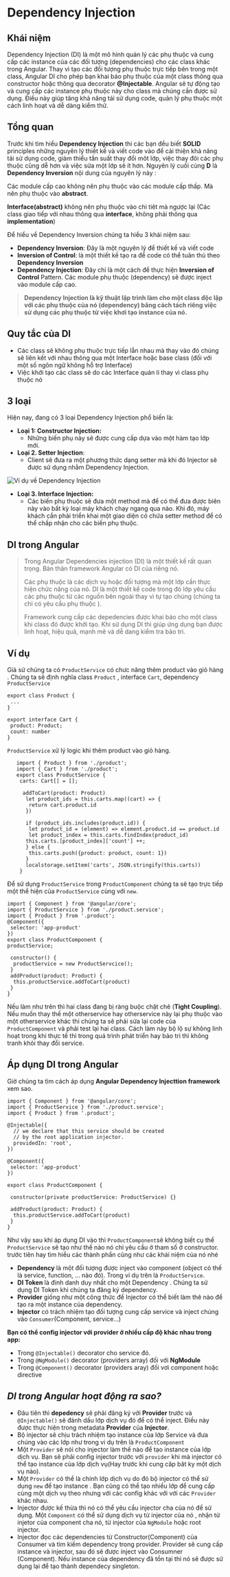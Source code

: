 # Dependency Injection
Khái niệm
---------

Dependency Injection (DI) là một mô hình quản lý các phụ thuộc và cung cấp các instance của các đối tượng (dependencies) cho các class khác trong Angular. Thay vì tạo các đối tượng phụ thuộc trực tiếp bên trong một class, Angular DI cho phép bạn khai báo phụ thuộc của một class thông qua constructor hoặc thông qua decorator **@Injectable**. Angular sẽ tự động tạo và cung cấp các instance phụ thuộc này cho class mà chúng cần được sử dụng. Điều này giúp tăng khả năng tái sử dụng code, quản lý phụ thuộc một cách linh hoạt và dễ dàng kiểm thử.

Tổng quan
---------

Trước khi tìm hiểu **Dependency Injection** thi các bạn đều biết **SOLID** principles những nguyên lý thiết kế và viết code vào để cải thiện khả năng tái sử dụng code, giảm thiểu tần suất thay đổi môt lớp, việc thay đôi các phụ thuộc cũng dễ hơn và việc sửa một lớp sẽ ít hơn. Nguyên lý cuối cùng **D** là **Dependency Inversion** nội dung của nguyên lý này :

Các module cấp cao không nên phụ thuộc vào các module cấp thấp. Mà nên phụ thuộc vào **abstract**.

**Interface(abstract)** không nên phụ thuộc vào chi tiêt mà ngược lại (Các class giao tiếp với nhau thông qua **interface**, không phải thông qua **implementation**)

Để hiểu về Dependency Inversion chúng ta hiểu 3 khái niệm sau:

*   **Dependency Inversion**: Đây là một nguyên lý để thiết kế và viết code
*   **Inversion of Control**: là một thiết kế tạo ra để code có thể tuân thủ theo **Dependency Inversion**
*   **Dependency Injection**: Đây chỉ là một cách để thực hiện **Inversion of Control** Pattern. Các module phụ thuộc (dependency) sẽ được inject vào module cấp cao.

> **Dependency Injection là kỹ thuật lập trình làm cho một class độc lập với các phụ thuộc của nó (dependency) băng cách tách riêng việc sử dụng các phụ thuộc từ việc khơi tạo instance của nó.**

Quy tắc của DI
--------------

*   Các class sẽ không phụ thuộc trực tiếp lẫn nhau mà thay vào đó chúng sẽ liên kết với nhau thông qua một Interface hoặc base class (đối với một số ngôn ngữ không hỗ trợ Interface)
*   Việc khởi tạo các class sẽ do các Interface quản lí thay vì class phụ thuộc nó

3 loại
------

Hiện nay, đang có 3 loại Dependency Injection phổ biến là: 

*   **Loại 1: Constructor Injection:** 
    *   Những biến phụ này sẽ được cung cấp dựa vào một hàm tạo lớp mới. 
*   **Loại 2. Setter Injection**: 
    *   Client sẽ đưa ra một phương thức dạng setter mà khi đó Injector sẽ được sử dụng nhằm Dependency Injection. 

![Ví dụ về Dependency Injection ](Dependency%20Injection/image.jpg)

*   **Loại 3. Interface Injection:** 
    *   Các biến phụ thuộc sẽ đưa một method mà để có thể đưa được biên này vào bất kỳ loại máy khách chạy ngang qua nào. Khi đó, máy khách cần phải triển khai một giao diện có chứa setter method để có thể chấp nhận cho các biến phụ thuộc.

DI trong Angular
----------------

> Trong Angular Dependencies injection (DI) là một thiết kế rất quan trọng. Bản thân framework Angular có DI của riêng nó.
> 
> Các phụ thuộc là các dịch vụ hoặc đối tượng mà một lớp cần thực hiện chức năng của nó. DI là một thiết kế code trong đó lớp yêu cầu các phụ thuộc từ các nguồn bên ngoài thay vì tự tạo chúng (chúng ta chỉ có yêu cầu phụ thuộc ).
> 
> Framework cung cấp các depedencies được khai báo cho một class khi class đó được khởi tạo. Khi sử dụng DI thì giúp ứng dụng bạn được linh hoạt, hiệu quả, mạnh mẽ và dễ dang kiểm tra bảo trì.

Ví dụ 
------

Giả sử chúng ta có `ProductService` có chưc năng thêm product vào giỏ hàng . Chúng ta sẽ định nghĩa class `Product` , interface `Cart`, dependency `ProductService`

```text-plain
export class Product {
 ...
}

export interface Cart {
 product: Product;
 count: number
}
```

`ProductService` xử lý logic khi thêm product vào giỏ hàng.

```text-plain
   import { Product } from './product';
   import { Cart } from './product';
   export class ProductService {
    carts: Cart[] = [];
    
     addToCart(product: Product)
      let product_ids = this.carts.map((cart) => {
       return cart.product.id
      })
      
      if (product_ids.includes(product.id)) {
       let product_id = (element) => element.product.id == product.id
       let product_index = this.carts.findIndex(product_id)
      this.carts.[product_index]['count'] ++;
      } else { 
       this.carts.push({product: product, count: 1})
      }
      localstorage.setItem('carts', JSON.stringify(this.carts))
    }
```

Để sử dụng `ProductService` trong `ProductComponent` chúng ta sẽ tạo trực tiếp một thể hiện của `ProductService` cùng với `new`.

```text-plain
import { Component } from '@angular/core';
import { ProductService } from './product.service';
import { Product } from '.product';
@Component({
 selector: 'app-product'
})
export class ProductComponent {
productService;

 constructor() {
  productService = new ProductServcice();
 }
 addProduct(product: Product) {
  this.productService.addToCart(product)
 }
}
```

Nếu làm như trên thì hai class đang bị ràng buộc chặt chẽ (**Tight Coupling**). Nếu muốn thay thế một otherservice hay otherservice này lại phụ thuộc vào một otherservice khác thi chúng ta sẽ phải sửa lại code của `ProductComponent` và phải test lại hai class. Cách làm này bộ lộ sự không linh hoạt trong khi thực tế thì trong quá trình phát triển hay bảo trì thì không tranh khỏi thay đổi service.

Áp dụng DI trong Angular
------------------------

Giờ chúng ta tìm cách áp dụng **Angular Dependency Injecttion framework** xem sao.

```text-plain
import { Component } from '@angular/core';
import { ProductService } from './product.service';
import { Product } from '.product';

@Injectable({
  // we declare that this service should be created
  // by the root application injector.
  providedIn: 'root',
})

@Component({
 selector: 'app-product'
})

export class ProductComponent {

 constructor(private productService: ProductService) {}
 
 addProduct(product: Product) {
  this.productService.addToCart(product)
 }
}
```

Như vậy sau khi áp dụng DI vào thì `ProductComponent`sẽ không biết cụ thể `ProductService` sẽ tạo như thế nào nó chỉ yêu cầu ở tham số ở constructor. trước tiên hay tìm hiểu các thành phần cũng như các khái niệm của nó nhé

*   **Dependency** là một đối tượng được inject vào component (object có thế là service, function, ... nào đó). Trong vi dụ trên là `ProductService`.
*   **DI Token** là đinh danh duy nhất cho một Dependency . Chúng ta sử dụng DI Token khi chúng ta đăng ký dependency.
*   **Provider** giống như một công thức để Injector có thể biết làm thê nào để tạo ra một instance của dependency.
*   **Injector** có trách nhiệm tạo đối tượng cung cấp service và inject chúng vào `Consumer`(Component, service...)

**Bạn có thể config injector với provider ở nhiều cấp độ khác nhau trong app:**

*   Trong `@Injectable()` decorator cho service đó.
*   Trong `@NgModule()` decorator (providers array) đối với **NgModule**
*   Trong `@Component()` decorator (providers aray) đối vơi component hoặc directive

_**DI trong Angular hoạt động ra sao?**_
----------------------------------------

*   Đâu tiên thì **depedency** sẽ phải đăng ký với **Provider** trước và `@Injectable()` sẽ đánh dấu lớp dịch vụ đó để có thể inject. Điều này được thực hiện trong metadata **Provider** của **Injector**.
*   Bộ injector sẽ chịu trách nhiệm tạo instance của lớp Service và đưa chúng vào các lớp như trong vi dụ trên là `ProductComponent`
*   Một `Provider` sẽ nói cho injector làm thế nào để tạo instance của lớp dịch vụ. Bạn sẽ phải config injector trước với `provider` khi mà injector có thể tạo instance của lớp dịch vụ(Hay trước khi cung câp bât ky một dịch vụ nào).
*   Một `Provider` có thể là chính lớp dịch vụ do đó bộ injector có thể sử dụng `new` để tạo instance . Bạn cũng có thể tạo nhiều lớp để cung cấp cùng một dịch vụ theo nhưng với các config khác với với các `Provider` khác nhau.
*   Injector được kế thừa thì nó có thể yêu cầu injector cha của nó để sử dụng. Một `Component` có thể sử dụng dịch vụ từ injector của nó , nhận từ injetor của component cha nó, từ injector của `NgModule` hoặc root injector.
*   Injector đọc các dependencies từ Constructor(Component) của Consumer và tìm kiếm dependency trong provider. Provider sẽ cung cấp instance và injector, sau đó sẽ được inject vào Consumner (Component). Nếu instance của dependency đã tồn tại thì nó sẽ được sử dụng lại để tạo thành dependecy singleton.
